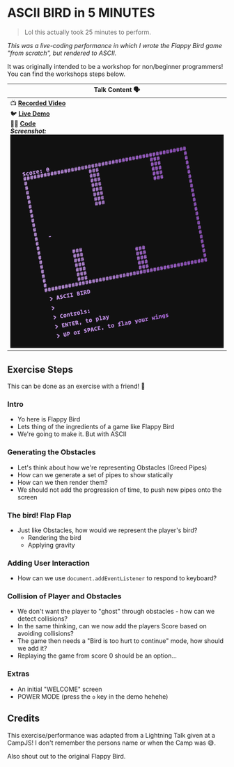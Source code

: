 # ASCII BIRD in 5 MINUTES

> Lol this actually took 25 minutes to perform.

_This was a live-coding performance in which I wrote the Flappy Bird game "from scratch", but rendered to ASCII._

It was originally intended to be a workshop for non/beginner programmers! You can find the workshops steps below.

| Talk Content 🗣️ |
| ------- |
| 📺 **[Recorded Video](https://www.youtube.com/watch?v=MxlTdDHlFzo&t=485s)** <br /> 🐦 **[Live Demo](https://ascii-bird.glitch.me/)** <br /> 👨‍💻 **[Code](./game.js)** <br /> _**Screenshot:**_ ![screenshot](screenshot.png) |

## Exercise Steps

This can be done as an exercise with a friend! 💁

### Intro

* Yo here is Flappy Bird
* Lets thing of the ingredients of a game like Flappy Bird
* We're going to make it. But with ASCII

### Generating the Obstacles

* Let's think about how we're representing Obstacles (Greed Pipes)
* How can we generate a set of pipes to show statically
* How can we then render them?
* We should not add the progression of time, to push new pipes onto the screen

### The bird! Flap Flap

* Just like Obstacles, how would we represent the player's bird?
    * Rendering the bird
    * Applying gravity

### Adding User Interaction

* How can we use `document.addEventListener` to respond to keyboard?

### Collision of Player and Obstacles

* We don't want the player to "ghost" through obstacles - how can we detect collisions?
* In the same thinking, can we now add the players Score based on avoiding collisions?
* The game then needs a "Bird is too hurt to continue" mode, how should we add it?
* Replaying the game from score 0 should be an option...

### Extras

* An initial "WELCOME" screen
* POWER MODE (press the `o` key in the demo hehehe)

## Credits

This exercise/performance was adapted from a Lightning Talk given at a CampJS! I don't remember the persons name or when the Camp was 😅.

Also shout out to the original Flappy Bird.
